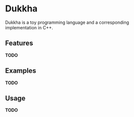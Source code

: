 # Dukkha

Dukkha is a toy programming language and a corresponding implementation in C++.

## Features

**TODO**

## Examples

**TODO**

## Usage

**TODO**
